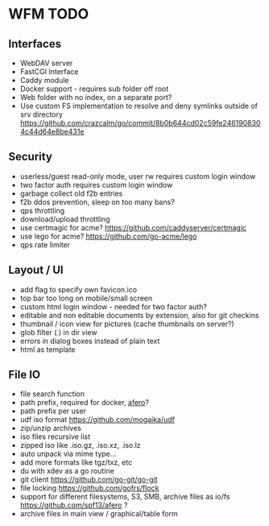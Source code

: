 # WFM TODO

## Interfaces
* WebDAV server
* FastCGI Interface
* Caddy module
* Docker support - requires sub folder off root
* Web folder with no index, on a separate port?
* Use custom FS implementation to resolve and deny symlinks outside of srv directory
https://github.com/crazcalm/go/commit/8b0b644cd02c59fe2461908304c44d64e8be431e

## Security
* userless/guest read-only mode, user rw
  requires custom login window
* two factor auth
  requires custom login window
* garbage collect old f2b entries
* f2b ddos prevention, sleep on too many bans?
* qps throttling
* download/upload throttling
* use certmagic for acme? https://github.com/caddyserver/certmagic
* use lego for acme? https://github.com/go-acme/lego
* qps rate limiter

## Layout / UI
* add flag to specify own favicon.ico
* top bar too long on mobile/small screen
* custom html login window - needed for two factor auth?
* editable and non editable documents by extension, also for git checkins
* thumbnail / icon view for pictures (cache thumbnails on server?)
* glob filter (*.*) in dir view
* errors in dialog boxes instead of plain text
* html as template

## File IO
* file search function
* path prefix, required for docker, [afero](https://github.com/spf13/afero)?
* path prefix per user
* udf iso format https://github.com/mogaika/udf
* zip/unzip archives
* iso files recursive list
* zipped iso like .iso.gz, .iso.xz, .iso.lz
* auto unpack via mime type...
* add more formats like tgz/txz, etc
* du with xdev as a go routine
* git client https://github.com/go-git/go-git
* file locking https://github.com/gofrs/flock
* support for different filesystems, S3, SMB, archive files as io/fs
  https://github.com/spf13/afero ?
* archive files in main view / graphical/table form